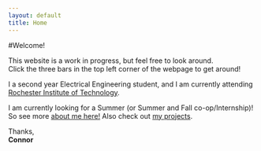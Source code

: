 ```yaml
---
layout: default
title: Home
---
```


#Welcome!

This website is a work in progress, but feel free to look around. <br>
Click the three bars in the top left corner of the webpage to get around!

I a second year Electrical Engineering student, and I am currently 
attending [Rochester Institute of Technology](http://www.rit.edu).  

I am currently looking for a Summer (or Summer and Fall co-op/Internship)! So see more [about me here!](/about) Also check out [my projects](/projects).

Thanks, <br>
**Connor**


